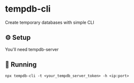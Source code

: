 # tempdb-cli

Create temporary databases with simple CLI

## ⚙️ Setup

You'll need tempdb-server

## 🚀 Running

```
npx tempdb-cli -t <your_tempdb_server_token> -h <ip:port>
```
